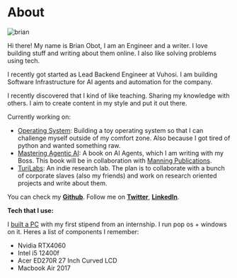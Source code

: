 # About


![brian](brian.png)

Hi there! My name is Brian Obot, I am an Engineer and a writer. I love building stuff and writing about them online. I also like solving problems using tech. 

I recently got started as Lead Backend Engineer at Vuhosi. I am building Software Infrastructure for AI agents and automation for the company.

I recently discovered that I kind of like teaching. Sharing my knowledge with others. I aim to create content in my style and put it out there.

Currently working on:
- [Operating System](/osdevlogs/root): Building a toy operating system so that I can challenge myself outside of my comfort zone. Also because I got tired of python and wanted something raw.
- [Mastering Agentic AI](/my_book): A book on AI Agents, which I am writing with my Boss. This book will be in collaboration with [Manning Publications](https://www.manning.com/).
- [TuriLabs](https://turilabs.tech): An indie research lab. The plan is to collaborate with a bunch of corporate slaves (also my friends) and work on research oriented projects and write about them.


You can check my __[Github](<https://github.com/theyashwanthsai>)__.
Follow me on __[Twitter](<https://twitter.com/yashwanthsai29>)__, __[LinkedIn](<https://www.linkedin.com/in/sai-yashwanth-457aa51b9/>)__.

**Tech that I use:**

I [built a PC](/pcbuild) with my first stipend from an internship. I run pop os + windows on it. Heres a list of components I remember:
- Nvidia RTX4060
- Intel i5 12400f
- Acer ED270R 27 Inch Curved LCD
- Macbook Air 2017

